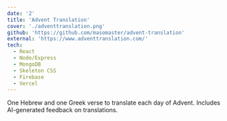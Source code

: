 ```yaml
---
date: '2'
title: 'Advent Translation'
cover: './adventtranslation.png'
github: 'https://github.com/masomaster/advent-translation'
external: 'https://www.adventtranslation.com/'
tech:
  - React
  - Node/Express
  - MongoDB
  - Skeleton CSS
  - Firebase
  - Vercel
---
```


One Hebrew and one Greek verse to translate each day of Advent. Includes AI-generated feedback on translations.
